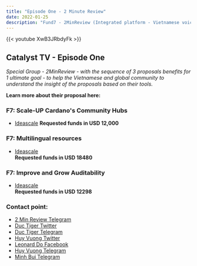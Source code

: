 ```yaml
---
title: "Episode One - 2 Minute Review"
date: 2022-01-25
description: "Fund7 - 2MinReview (Integrated platform - Vietnamese voice - voice for busy voters"
---
```

{{<  youtube XwB3JRbdyFk >}}

## Catalyst TV - Episode One

*Special Group - 2MinReview - with the sequence of 3 proposals benefits for 1 ultimate goal - to help the Vietnamese and global community to understand the insight of the proposals based on their tools.*

**Learn more about their proposal here:**

### F7: Scale-UP Cardano's Community Hubs

- [Ideascale](https://cardano.ideascale.com/c/idea/383475)
**Requested funds in USD 12,000**

### F7: Multilingual resources

- [Ideascale](https://cardano.ideascale.com/c/idea/382835)  
**Requested funds in USD 18480**

### F7: Improve and Grow Auditability

- [Ideascale](https://cardano.ideascale.com/c/idea/384807 )  
**Requested funds in USD 12298**

### Contact point:

- [2 Min Review Telegram](https://t.me/The2MinReview)
- [Duc Tiger Twitter](https://twitter.com/DucTIGERpool)
- [Duc Tiger Telegram](https://t.me/DucTIGERpool)
- [Huy Vuong Twitter](https://twitter.com/huydinhvuong1)
- [Leonard Do Facebook](https://www.facebook.com/leonardovuong)
- [Huy Vuong Telegram](https://t.me/vuongdinhhuy)
- [Minh Bui Telegram](https://t.me/MinhBui2Min)
